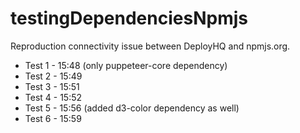 # testingDependenciesNpmjs
Reproduction connectivity issue between DeployHQ and npmjs.org. 

- Test 1 - 15:48 (only puppeteer-core dependency)
- Test 2 - 15:49
- Test 3 - 15:51
- Test 4 - 15:52
- Test 5 - 15:56 (added d3-color dependency as well)
- Test 6 - 15:59
